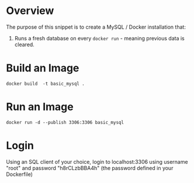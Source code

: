 # Overview

The purpose of this snippet is to create a MySQL / Docker installation that:

1. Runs a fresh database on every `docker run` - meaning previous data is cleared.

# Build an Image

`docker build  -t basic_mysql .`

# Run an Image

`docker run -d --publish 3306:3306 basic_mysql`

# Login

Using an SQL client of your choice, login to localhost:3306 using username "root" and password "h8rCLzbBBA4h" (the password defined in your Dockerfile)
